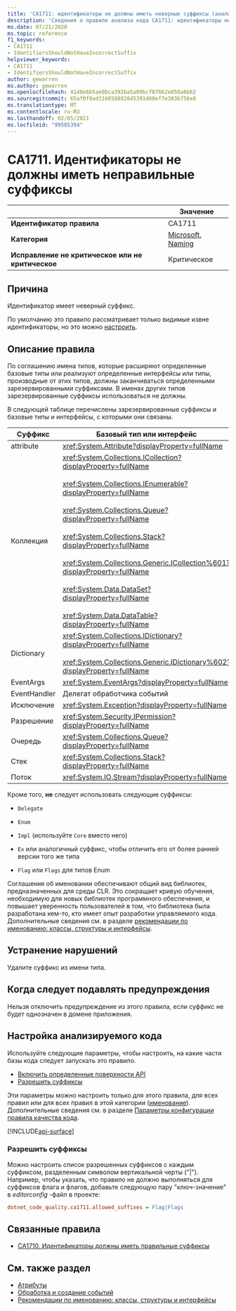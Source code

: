 ```yaml
---
title: 'CA1711: идентификаторы не должны иметь неверные суффиксы (анализ кода)'
description: 'Сведения о правиле анализа кода CA1711: идентификаторы не должны иметь неправильные суффиксы'
ms.date: 07/21/2020
ms.topic: reference
f1_keywords:
- CA1711
- IdentifiersShouldNotHaveIncorrectSuffix
helpviewer_keywords:
- CA1711
- IdentifiersShouldNotHaveIncorrectSuffix
author: gewarren
ms.author: gewarren
ms.openlocfilehash: 4148e6b5ae0bca392ba5a09bcf87662e058a6b62
ms.sourcegitcommit: 65af0f0ad316858882845391d60ef7e303b756e8
ms.translationtype: MT
ms.contentlocale: ru-RU
ms.lasthandoff: 02/05/2021
ms.locfileid: "99585394"
---
```

# <a name="ca1711-identifiers-should-not-have-incorrect-suffix"></a>CA1711. Идентификаторы не должны иметь неправильные суффиксы

| | Значение |
|-|-|
| **Идентификатор правила** |CA1711|
| **Категория** |[Microsoft. Naming](naming-warnings.md)|
| **Исправление не критическое или не критическое** |Критическое|

## <a name="cause"></a>Причина

Идентификатор имеет неверный суффикс.

По умолчанию это правило рассматривает только видимые извне идентификаторы, но это можно [настроить](#configure-code-to-analyze).

## <a name="rule-description"></a>Описание правила

По соглашению имена типов, которые расширяют определенные базовые типы или реализуют определенные интерфейсы или типы, производные от этих типов, должны заканчиваться определенными зарезервированными суффиксами. В именах других типов зарезервированные суффиксы использоваться не должны.

В следующей таблице перечислены зарезервированные суффиксы и базовые типы и интерфейсы, с которыми они связаны.

|Суффикс|Базовый тип или интерфейс|
|------------|--------------------------|
|attribute|<xref:System.Attribute?displayProperty=fullName>|
|Коллекция|<xref:System.Collections.ICollection?displayProperty=fullName><br/><br/><xref:System.Collections.IEnumerable?displayProperty=fullName><br/><br/><xref:System.Collections.Queue?displayProperty=fullName><br/><br/><xref:System.Collections.Stack?displayProperty=fullName><br/><br/><xref:System.Collections.Generic.ICollection%601?displayProperty=fullName><br/><br/><xref:System.Data.DataSet?displayProperty=fullName><br/><br/><xref:System.Data.DataTable?displayProperty=fullName>|
|Dictionary|<xref:System.Collections.IDictionary?displayProperty=fullName><br/><br/><xref:System.Collections.Generic.IDictionary%602?displayProperty=fullName>|
|EventArgs|<xref:System.EventArgs?displayProperty=fullName>|
|EventHandler|Делегат обработчика событий|
|Исключение|<xref:System.Exception?displayProperty=fullName>|
|Разрешение|<xref:System.Security.IPermission?displayProperty=fullName>|
|Очередь|<xref:System.Collections.Queue?displayProperty=fullName>|
|Стек|<xref:System.Collections.Stack?displayProperty=fullName>|
|Поток|<xref:System.IO.Stream?displayProperty=fullName>|

Кроме того, **не** следует использовать следующие суффиксы:

- `Delegate`

- `Enum`

- `Impl` (используйте `Core` вместо него)

- `Ex` или аналогичный суффикс, чтобы отличить его от более ранней версии того же типа

- `Flag` или `Flags` для типов Enum

Соглашения об именовании обеспечивают общий вид библиотек, предназначенных для среды CLR. Это сокращает кривую обучения, необходимую для новых библиотек программного обеспечения, и повышает уверенность пользователей в том, что библиотека была разработана кем-то, кто имеет опыт разработки управляемого кода. Дополнительные сведения см. в разделе [рекомендации по именованию: классы, структуры и интерфейсы](../../../standard/design-guidelines/names-of-classes-structs-and-interfaces.md).

## <a name="how-to-fix-violations"></a>Устранение нарушений

Удалите суффикс из имени типа.

## <a name="when-to-suppress-warnings"></a>Когда следует подавлять предупреждения

Нельзя отключить предупреждение из этого правила, если суффикс не будет однозначен в домене приложения.

## <a name="configure-code-to-analyze"></a>Настройка анализируемого кода

Используйте следующие параметры, чтобы настроить, на какие части базы кода следует запускать это правило.

- [Включить определенные поверхности API](#include-specific-api-surfaces)
- [Разрешить суффиксы](#allow-suffixes)

Эти параметры можно настроить только для этого правила, для всех правил или для всех правил в этой категории ([именование](naming-warnings.md)). Дополнительные сведения см. в разделе [Параметры конфигурации правила качества кода](../code-quality-rule-options.md).

[!INCLUDE[api-surface](~/includes/code-analysis/api-surface.md)]

### <a name="allow-suffixes"></a>Разрешить суффиксы

Можно настроить список разрешенных суффиксов с каждым суффиксом, разделенным символом вертикальной черты ("|"). Например, чтобы указать, что правило не должно выполняться для суффиксов флага и флагов, добавьте следующую пару "ключ-значение" в *editorconfig* -файл в проекте:

```ini
dotnet_code_quality.ca1711.allowed_suffixes = Flag|Flags
```

## <a name="related-rules"></a>Связанные правила

- [CA1710. Идентификаторы должны иметь правильные суффиксы](ca1710.md)

## <a name="see-also"></a>См. также раздел

- [Атрибуты](../../../standard/design-guidelines/attributes.md)
- [Обработка и создание событий](../../../standard/events/index.md)
- [Рекомендации по именованию: классы, структуры и интерфейсы](../../../standard/design-guidelines/names-of-classes-structs-and-interfaces.md)
